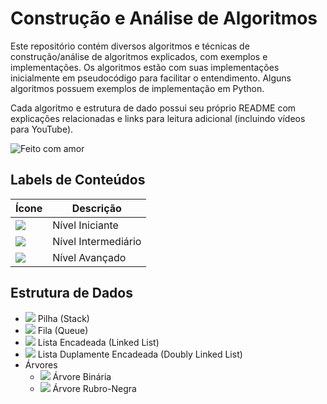 # Construção e Análise de Algoritmos

Este repositório contém diversos algoritmos e técnicas de construção/análise de algoritmos explicados, com exemplos e implementações. Os algoritmos estão com suas implementações inicialmente em pseudocódigo para facilitar o entendimento. Alguns algoritmos possuem exemplos de implementação em Python.

Cada algoritmo e estrutura de dado possui seu próprio README com explicações relacionadas e links para leitura adicional (incluindo vídeos para YouTube).

![Feito com amor](http://ForTheBadge.com/images/badges/built-with-love.svg)

## Labels de Conteúdos
| Ícone  |  Descrição  |
| ------------------- | ------------------- |
|  ![](https://badgen.net/badge/nivel/★/green?) |  Nível Iniciante |
|  ![](https://badgen.net/badge/nivel/★★/orange?)|  Nível Intermediário |
|  ![](https://badgen.net/badge/nivel/★★★/red?)|  Nível Avançado |

## Estrutura de Dados
- ![](https://badgen.net/badge/nivel/★/green?) Pilha (Stack)
- ![](https://badgen.net/badge/nivel/★/green?) Fila (Queue)
- ![](https://badgen.net/badge/nivel/★/green?) Lista Encadeada (Linked List)
- ![](https://badgen.net/badge/nivel/★/green?) Lista Duplamente Encadeada (Doubly Linked List)
- Árvores
  - ![](https://badgen.net/badge/nivel/★★/orange?) Árvore Binária
  - ![](https://badgen.net/badge/nivel/★★★/red?) Árvore Rubro-Negra
